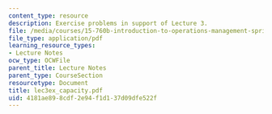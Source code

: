```yaml
---
content_type: resource
description: Exercise problems in support of Lecture 3.
file: /media/courses/15-760b-introduction-to-operations-management-spring-2004/4181ae898cdf2e94f1d137d09dfe522f_lec3ex_capacity.pdf
file_type: application/pdf
learning_resource_types:
- Lecture Notes
ocw_type: OCWFile
parent_title: Lecture Notes
parent_type: CourseSection
resourcetype: Document
title: lec3ex_capacity.pdf
uid: 4181ae89-8cdf-2e94-f1d1-37d09dfe522f
---
```


